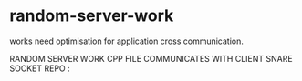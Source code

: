 # random-server-work
works need optimisation for application cross communication.




RANDOM SERVER WORK CPP FILE COMMUNICATES WITH CLIENT SNARE SOCKET REPO :
